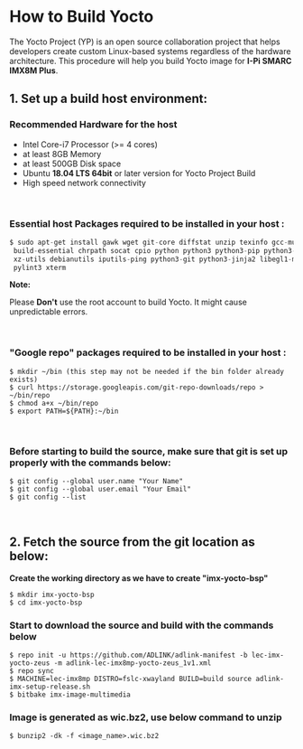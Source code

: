 # **How to Build Yocto**

<div class = "bullets">

The Yocto Project (YP) is an open source collaboration project that helps developers create custom Linux-based systems regardless of the hardware architecture. This procedure will help you build Yocto image for **I-Pi SMARC IMX8M Plus**.

## **1. Set up a build host environment:**

### **Recommended Hardware for the host**

- Intel Core-i7 Processor (>= 4 cores)
- at least 8GB Memory
- at least 500GB Disk space
- Ubuntu **18.04 LTS 64bit** or later version for Yocto Project Build
- High speed network connectivity 

<br>

### **Essential host Packages required to be installed in your host :**

```python
$ sudo apt-get install gawk wget git-core diffstat unzip texinfo gcc-multilib \
 build-essential chrpath socat cpio python python3 python3-pip python3-pexpect \
 xz-utils debianutils iputils-ping python3-git python3-jinja2 libegl1-mesa libsdl1.2-dev \
 pylint3 xterm
```

**Note:**

Please **Don't** use the root account to build Yocto. It might cause unpredictable errors. 

<br>

### **"Google repo" packages required to be installed in your host :**

```shell
$ mkdir ~/bin (this step may not be needed if the bin folder already exists)
$ curl https://storage.googleapis.com/git-repo-downloads/repo > ~/bin/repo
$ chmod a+x ~/bin/repo
$ export PATH=${PATH}:~/bin
```

<br>

### **Before starting to build the source, make sure that git is set up properly with the commands below:**

```shell
$ git config --global user.name "Your Name"
$ git config --global user.email "Your Email"
$ git config --list
```

<br>

## 2. Fetch the source from the git location as below:

**Create the working directory as we have to create "imx-yocto-bsp"**

```shell
$ mkdir imx-yocto-bsp 
$ cd imx-yocto-bsp
```

### **Start to download the source and build with the commands below** 

```shell
$ repo init -u https://github.com/ADLINK/adlink-manifest -b lec-imx-yocto-zeus -m adlink-lec-imx8mp-yocto-zeus_1v1.xml
$ repo sync
$ MACHINE=lec-imx8mp DISTRO=fslc-xwayland BUILD=build source adlink-imx-setup-release.sh
$ bitbake imx-image-multimedia
```

### **Image is generated as wic.bz2, use below command to unzip** 

```shell
$ bunzip2 -dk -f <image_name>.wic.bz2
```
</div>
<style>
.bullets ul li {
    list-style-type: disc;
 }
 .bullets ol li {
    list-style-type: decimal;
 }
 </style>


